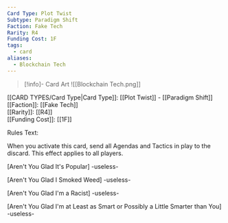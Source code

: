 ```yaml
---
Card Type: Plot Twist
Subtype: Paradigm Shift
Faction: Fake Tech
Rarity: R4
Funding Cost: 1F
tags:
  - card
aliases:
  - Blockchain Tech
---
```

> [!info]- Card Art
>![[Blockchain Tech.png]]

[[CARD TYPES/Card Type|Card Type]]: [[Plot Twist]] - [[Paradigm Shift]]  
[[Faction]]: [[Fake Tech]]  
[[Rarity]]: [[R4]]  
[[Funding Cost]]: [[1F]]  

Rules Text:  

When you activate this card, send all Agendas and Tactics in play to the discard. This effect applies to all players.  

[Aren't You Glad It's Popular] -useless-  

[Aren't You Glad I Smoked Weed] -useless-  

[Aren't You Glad I'm a Racist] -useless-  

[Aren't You Glad I'm at Least as Smart or Possibly a Little Smarter than You] -useless-  